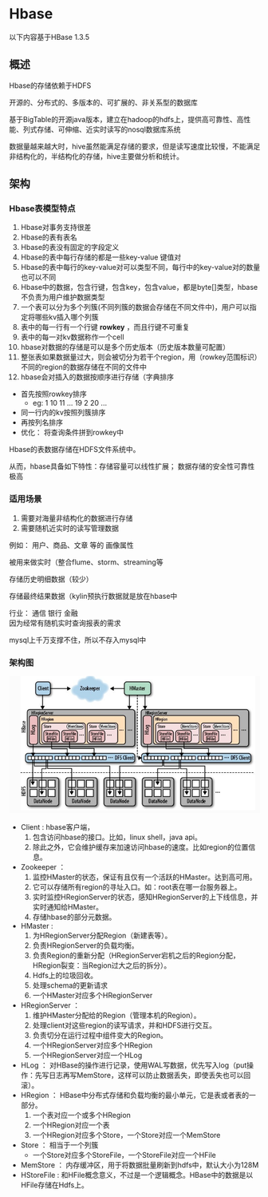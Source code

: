 # Hbase

以下内容基于HBase 1.3.5

## 概述

Hbase的存储依赖于HDFS

开源的、分布式的、多版本的、可扩展的、非关系型的数据库

基于BigTable的开源java版本，建立在hadoop的hdfs上，提供高可靠性、高性能、列式存储、可伸缩、近实时读写的nosql数据库系统

数据量越来越大时，hive虽然能满足存储的要求，但是读写速度比较慢，不能满足非结构化的，半结构化的存储，hive主要做分析和统计。

## 架构

### Hbase表模型特点

1. Hbase对事务支持很差
2. Hbase的表有表名
3. Hbase的表没有固定的字段定义
4. Hbase的表中每行存储的都是一些key-value 键值对
5. Hbase的表中每行的key-value对可以类型不同，每行中的key-value对的数量也可以不同
6. Hbase中的数据，包含行键，包含key，包含value，都是byte\[\]类型，hbase不负责为用户维护数据类型
7. 一个表可以分为多个列簇(不同列簇的数据会存储在不同文件中)，用户可以指定将哪些kv插入哪个列簇
8. 表中的每一行有一个行键 **rowkey** ，而且行键不可重复
9. 表中的每一对kv数据称作一个cell
10. hbase对数据的存储是可以是多个历史版本（历史版本数量可配置）
11. 整张表如果数据量过大，则会被切分为若干个region，用（rowkey范围标识）不同的region的数据存储在不同的文件中
12. hbase会对插入的数据按顺序进行存储（字典排序
   - 首先按照rowkey排序
      - eg: 1 10 11 ... 19 2 20 ...
   - 同一行内的kv按照列簇排序
   - 再按列名排序
   - 优化：  将查询条件拼到rowkey中

Hbase的表数据存储在HDFS文件系统中。 

从而，hbase具备如下特性：存储容量可以线性扩展； 数据存储的安全性可靠性极高

### 适用场景

1. 需要对海量非结构化的数据进行存储
2. 需要随机近实时的读写管理数据

例如： 用户、商品、文章 等的 画像属性

被用来做实时（整合flume、storm、streaming等

存储历史明细数据（较少）

存储最终结果数据（kylin预执行数据就是放在hbase中

行业： 通信 银行 金融  
因为经常有随机实时查询报表的需求

mysql上千万支撑不住，所以不存入mysql中

### 架构图

![](../../.gitbook/assets/hadoop/hbase/hbase_arth.png)


- Client : hbase客户端，
  1. 包含访问hbase的接口。比如，linux shell，java api。
  2. 除此之外，它会维护缓存来加速访问hbase的速度。比如region的位置信息。
- Zookeeper ：
  1. 监控HMaster的状态，保证有且仅有一个活跃的HMaster。达到高可用。
  2. 它可以存储所有region的寻址入口。如：root表在哪一台服务器上。
  3. 实时监控HRegionServer的状态，感知HRegionServer的上下线信息，并实时通知给HMaster。
  4. 存储hbase的部分元数据。
- HMaster :
  1. 为HRegionServer分配Region（新建表等）。
  2. 负责HRegionServer的负载均衡。
  3. 负责Region的重新分配（HRegionServer宕机之后的Region分配，HRegion裂变：当Region过大之后的拆分）。
  4. Hdfs上的垃圾回收。
  5. 处理schema的更新请求
  6. 一个HMaster对应多个HRegionServer
- HRegionServer ：
  1. 维护HMaster分配给的Region（管理本机的Region）。
  2. 处理client对这些region的读写请求，并和HDFS进行交互。
  3. 负责切分在运行过程中组件变大的Region。
  4. 一个HRegionServer对应多个HRegion
  5. 一个HRegionServer对应一个HLog
- HLog ： 对HBase的操作进行记录，使用WAL写数据，优先写入log（put操作：先写日志再写MemStore，这样可以防止数据丢失，即使丢失也可以回滚）。
- HRegion ： HBase中分布式存储和负载均衡的最小单元，它是表或者表的一部分。
  1. 一个表对应一个或多个HRegion
  2. 一个HRegion对应一个表
  3. 一个HRegion对应多个Store，一个Store对应一个MemStore
- Store ： 相当于一个列簇
  - 一个Store对应多个StoreFile，一个StoreFile对应一个HFile
- MemStore ： 内存缓冲区，用于将数据批量刷新到hdfs中，默认大小为128M
- HStoreFile : 和HFile概念意义，不过是一个逻辑概念。HBase中的数据是以HFile存储在Hdfs上。

